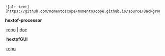 ```
![alt text](https://github.com/momentoscope/momentoscope.github.io/source/Background.jpg)
```



**hextof-processor**

​    [repo](https://github.com/momentoscope/hextof-processor)   |  [doc](https://momentoscope.github.io/hextof-processor/)

​       **hextofGUI**

​    [repo](https://github.com/momentoscope/HextofGUI)